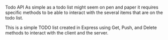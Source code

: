 Todo API
As simple as a todo list might seem on pen and paper it requires specific methods to be able to interact with the several items that are on the todo list. 

This is a simple TODO list created in Express using Get, Push, and Delete methods to interact with the client and the server.





